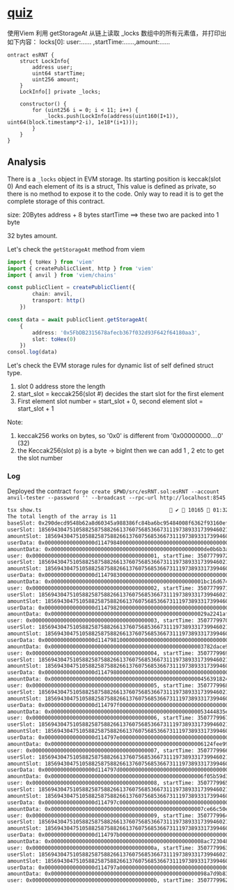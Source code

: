# [quiz](https://decert.me/challenge/b0782759-4995-4bcb-85c2-2af749f0fde9)

使用Viem 利用 getStorageAt 从链上读取 _locks 数组中的所有元素值，并打印出如下内容：
locks[0]: user:…… ,startTime:……,amount:……

```solidity
ontract esRNT {
    struct LockInfo{
        address user;
        uint64 startTime;
        uint256 amount;
    }
    LockInfo[] private _locks;

    constructor() {
        for (uint256 i = 0; i < 11; i++) {
            _locks.push(LockInfo(address(uint160(I+1)), uint64(block.timestamp*2-i), 1e18*(i+1)));
        }
    }
}
```

## Analysis

There is a `_locks` object in EVM storage. Its starting position is keccak(slot 0)
And each element of its is a struct,
This value is defined as private, so there is no method to expose it to the code.
Only way to read it is to get the complete storage of this contract.

size: 20Bytes address + 8 bytes startTime ==> these two are packed into 1 byte

32 bytes amount.

Let's check the `getStorageAt` method from viem

```typescript
import { toHex } from 'viem'
import { createPublicClient, http } from 'viem'
import { anvil } from 'viem/chains'

const publicClient = createPublicClient({
        chain: anvil,
        transport: http()
    })

const data = await publicClient.getStorageAt(
    {
        address: '0x5FbDB2315678afecb367f032d93F642f64180aa3',
        slot: toHex(0)
    })
consol.log(data)
```

Let's check the EVM storage rules for dynamic list of self defined struct type.
1. slot 0 address store the length
2. start_slot = keccak256(slot #) decides the start slot for the first element
3. First element slot number = start_slot + 0, second element slot = start_slot + 1

Note:
1. keccak256 works on bytes, so '0x0' is different from '0x00000000....0' (32)
2. the Keccak256(slot p) is a byte -> bigInt then we can add 1 , 2 etc to get the slot number

### Log

Deployed the contract
`forge create $PWD/src/esRNT.sol:esRNT --account anvil-tester --password '' --broadcast --rpc-url http://localhost:8545`

```sh
tsx show.ts                                          ✔  10165  01:32:04
The total length of the array is 11
baseSlot: 0x290decd9548b62a8d60345a988386fc84ba6bc95484008f6362f93160ef3e563
userSlot: 18569430475105882587588266137607568536673111973893317399460219858819262702947
amountSlot: 18569430475105882587588266137607568536673111973893317399460219858819262702948
userData: 0x0000000000000000d11479840000000000000000000000000000000000000001
amountData: 0x0000000000000000000000000000000000000000000000000de0b6b3a7640000
user: 0x0000000000000000000000000000000000000001, startTime: 3507779972, amount: 1000000000000000000
userSlot: 18569430475105882587588266137607568536673111973893317399460219858819262702949
amountSlot: 18569430475105882587588266137607568536673111973893317399460219858819262702950
userData: 0x0000000000000000d11479830000000000000000000000000000000000000002
amountData: 0x0000000000000000000000000000000000000000000000001bc16d674ec80000
user: 0x0000000000000000000000000000000000000002, startTime: 3507779971, amount: 2000000000000000000
userSlot: 18569430475105882587588266137607568536673111973893317399460219858819262702951
amountSlot: 18569430475105882587588266137607568536673111973893317399460219858819262702952
userData: 0x0000000000000000d11479820000000000000000000000000000000000000003
amountData: 0x00000000000000000000000000000000000000000000000029a2241af62c0000
user: 0x0000000000000000000000000000000000000003, startTime: 3507779970, amount: 3000000000000000000
userSlot: 18569430475105882587588266137607568536673111973893317399460219858819262702953
amountSlot: 18569430475105882587588266137607568536673111973893317399460219858819262702954
userData: 0x0000000000000000d11479810000000000000000000000000000000000000004
amountData: 0x0000000000000000000000000000000000000000000000003782dace9d900000
user: 0x0000000000000000000000000000000000000004, startTime: 3507779969, amount: 4000000000000000000
userSlot: 18569430475105882587588266137607568536673111973893317399460219858819262702955
amountSlot: 18569430475105882587588266137607568536673111973893317399460219858819262702956
userData: 0x0000000000000000d11479800000000000000000000000000000000000000005
amountData: 0x0000000000000000000000000000000000000000000000004563918244f40000
user: 0x0000000000000000000000000000000000000005, startTime: 3507779968, amount: 5000000000000000000
userSlot: 18569430475105882587588266137607568536673111973893317399460219858819262702957
amountSlot: 18569430475105882587588266137607568536673111973893317399460219858819262702958
userData: 0x0000000000000000d114797f0000000000000000000000000000000000000006
amountData: 0x00000000000000000000000000000000000000000000000053444835ec580000
user: 0x0000000000000000000000000000000000000006, startTime: 3507779967, amount: 6000000000000000000
userSlot: 18569430475105882587588266137607568536673111973893317399460219858819262702959
amountSlot: 18569430475105882587588266137607568536673111973893317399460219858819262702960
userData: 0x0000000000000000d114797e0000000000000000000000000000000000000007
amountData: 0x0000000000000000000000000000000000000000000000006124fee993bc0000
user: 0x0000000000000000000000000000000000000007, startTime: 3507779966, amount: 7000000000000000000
userSlot: 18569430475105882587588266137607568536673111973893317399460219858819262702961
amountSlot: 18569430475105882587588266137607568536673111973893317399460219858819262702962
userData: 0x0000000000000000d114797d0000000000000000000000000000000000000008
amountData: 0x0000000000000000000000000000000000000000000000006f05b59d3b200000
user: 0x0000000000000000000000000000000000000008, startTime: 3507779965, amount: 8000000000000000000
userSlot: 18569430475105882587588266137607568536673111973893317399460219858819262702963
amountSlot: 18569430475105882587588266137607568536673111973893317399460219858819262702964
userData: 0x0000000000000000d114797c0000000000000000000000000000000000000009
amountData: 0x0000000000000000000000000000000000000000000000007ce66c50e2840000
user: 0x0000000000000000000000000000000000000009, startTime: 3507779964, amount: 9000000000000000000
userSlot: 18569430475105882587588266137607568536673111973893317399460219858819262702965
amountSlot: 18569430475105882587588266137607568536673111973893317399460219858819262702966
userData: 0x0000000000000000d114797b000000000000000000000000000000000000000a
amountData: 0x0000000000000000000000000000000000000000000000008ac7230489e80000
user: 0x000000000000000000000000000000000000000a, startTime: 3507779963, amount: 10000000000000000000
userSlot: 18569430475105882587588266137607568536673111973893317399460219858819262702967
amountSlot: 18569430475105882587588266137607568536673111973893317399460219858819262702968
userData: 0x0000000000000000d114797a000000000000000000000000000000000000000b
amountData: 0x00000000000000000000000000000000000000000000000098a7d9b8314c0000
user: 0x000000000000000000000000000000000000000b, startTime: 3507779962, amount: 11000000000000000000
```
